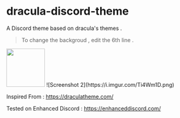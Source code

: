 # dracula-discord-theme
A Discord theme based on dracula's themes .
> To change the backgroud , edit the 6th line .

<img src="https://i.imgur.com/djTsY9K.png" width="100" height="100"/>
![Screenshot 2](https://i.imgur.com/Ti4Wm1D.png)

Inspired From : https://draculatheme.com/

Tested on Enhanced Discord : https://enhanceddiscord.com/
